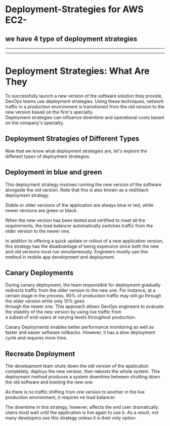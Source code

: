 # Deployment-Strategies for AWS EC2-   
        
## we have 4 type of deployment strategies                                               
                                       
----------------------------------------------------------------------                    
--------------------------------------------------------------------                           
                                                                                                    
# Deployment Strategies: What Are They                                                                                                                                                                                                              
                                                                 
To successfully launch a new version of the software solution they provide, DevOps teams use deployment strategies. Using these techniques, 
network traffic in a production environment is transitioned from the old version to the new version based on the firm's specialty.    
Deployment strategies can influence downtime and operational costs based on the company's specialty.    
     
## Deployment Strategies of Different Types         

Now that we know what deployment strategies are, let's explore the different types of deployment strategies.
        
## Deployment in blue and green

This deployment strategy involves running the new version of the software alongside the old version. Note that this is also known as a red/black deployment strategy.

Stable or older versions of the application are always blue or red, while newer versions are green or black.

When the new version has been tested and certified to meet all the requirements, the load balancer automatically switches traffic from the older version to the newer one.

In addition to offering a quick update or rollout of a new application version, this strategy has the disadvantage of being
expensive since both the new and old versions must run simultaneously. Engineers mostly use this method in mobile app development and deployment.

## Canary Deployments

During canary deployment, the team responsible for deployment gradually redirects traffic from the older version to the new one. 
For instance, at a certain stage in the process, 90% of production traffic may still go through the older version while only 10% goes     
through the newer one. This approach allows DevOps engineers to evaluate the stability of the new version by using live traffic from      
a subset of end-users at varying levels throughout production.

Canary Deployments enables better performance monitoring as well as faster and easier software rollbacks. However, it has a slow deployment cycle and requires more time.

## Recreate Deployment
      
The development team shuts down the old version of the application completely, deploys the new version, then reboots the whole system. 
This deployment method produces a system downtime between shutting down the old software and booting the new one.

As there is no traffic shifting from one version to another in the live production environment, it requires no load balancer.

The downtime in this strategy, however, affects the end user dramatically. Users must wait until the application is live again to use it.
As a result, not many developers use this strategy unless it is their only option.
